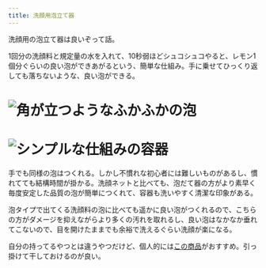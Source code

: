```yaml
---
title: 洗顔用泡立て器
---
```

洗顔用の泡立て器は良いぞって話。

1回分の洗顔料と規定量の水を入れて、10秒弱ほどシュコシュコやると、レモン1個分ぐらいの良い泡ができあがるという、簡単な仕組み。手に乗せてひっくり返しても落ちないような、良い泡ができる。

![](https://lh4.googleusercontent.com/bvH7rmN1G2DdePEF2FUXBBkvcJ7j49neIbItHaLz89XLcKtMVl_jh-8Spr6Xk-B5lAjfG8sUnFlMrFVyh5uIybItBuyeWrCEJUxwC2IZApOtOMaWktdyhkxTlAWt4yoboGWqFQrQoXuKBfxoDwG09VlBBUJ8495T4wtt6VGn66bcnqqnzgviGaIzHZYw "角が立つようなふかふかの泡")
===================================================================================================================================================================================================================================================

![](https://lh3.googleusercontent.com/P-beChBKuZQUY0l3fToK9JEXoWq3rIO2RHV68_SU-dmKg_UUrAOIVpQoSbDsd2CiTBJSa1LDGZ04_QgzVEcWCt_gxKLNVgRhyGkiatbbSkoHuoeCg1DQ1HphBpQMjoZPclt6nFsuYesj2KcASnE_mGYsBAAD2LStak7abl1iRrMBBN3gLhthCezKY3it "シンプルな仕組みの容器")
=================================================================================================================================================================================================================================================

手でも同様の泡はつくれる。しかし不慣れな初心者には難しいものがあるし、慣れてても結構時間が掛かる。洗顔ネットと比べても、泡だて器の方がより素早く毎度安定した品質の泡が簡単につくれて、容器も洗いやすく清潔な印象がある。

泡タイプで出てくる洗顔料の泡に比べても遥かに良い泡がつくれるので、こちらの方がダメージを抑えながらより多くの汚れを取れるし、良い泡はなかなか垂れてこないので、目を開けたままでも余裕で洗えるぐらい洗顔が楽になる。

自分の持ってるやつとは違うやつだけど、個人的には[この商品](https://www.amazon.co.jp/dp/B09KMP9GDN)がおすすめ。引っ掛けて干しておけるのが良い。
